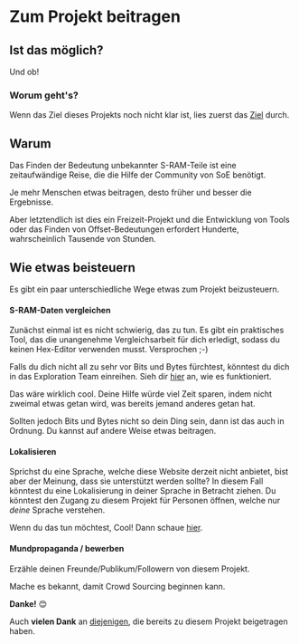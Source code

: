﻿# Zum Projekt beitragen

## Ist das möglich?
Und ob! 

### Worum geht's?
Wenn das Ziel dieses Projekts noch nicht klar ist, lies zuerst das <a href=goals>Ziel</a> durch.

## Warum
Das Finden der Bedeutung unbekannter S-RAM-Teile ist eine zeitaufwändige Reise, die die Hilfe der Community von SoE benötigt.

Je mehr Menschen etwas beitragen, desto früher und besser die Ergebnisse.

Aber letztendlich ist dies ein Freizeit-Projekt und die Entwicklung von Tools oder das Finden von Offset-Bedeutungen erfordert Hunderte, wahrscheinlich Tausende von Stunden.

## Wie etwas beisteuern
Es gibt ein paar unterschiedliche Wege etwas zum Projekt beizusteuern.

#### S-RAM-Daten vergleichen
Zunächst einmal ist es nicht schwierig, das zu tun. Es gibt ein praktisches Tool, das die unangenehme Vergleichsarbeit für dich erledigt, sodass du keinen Hex-Editor verwenden musst. Versprochen ;-)

Falls du dich nicht all zu sehr vor Bits und Bytes fürchtest, könntest du dich in das Exploration Team einreihen. Sieh dir <a href=exploring>hier</a> an, wie es funktioniert.

Das wäre wirklich cool. Deine Hilfe würde viel Zeit sparen, indem nicht zweimal etwas getan wird, was bereits jemand anderes getan hat.

Sollten jedoch Bits und Bytes nicht so dein Ding sein, dann ist das auch in Ordnung. Du kannst auf andere Weise etwas beitragen.

#### Lokalisieren
Sprichst du eine Sprache, welche diese Website derzeit nicht anbietet, bist aber der Meinung, dass sie unterstützt werden sollte?
In diesem Fall könntest du eine Lokalisierung in deiner Sprache in Betracht ziehen. 
Du könntest den Zugang zu diesem Projekt für Personen öffnen, welche nur *deine* Sprache verstehen. 

Wenn du das tun möchtest, Cool! Dann schaue <a href=localizing>hier</a>.

#### Mundpropaganda / bewerben
Erzähle deinen Freunde/Publikum/Followern von diesem Projekt.

Mache es bekannt, damit Crowd Sourcing beginnen kann.

**Danke!** 😊

Auch **vielen Dank** an <a href=contributors>diejenigen</a>, die bereits zu diesem Projekt beigetragen haben.
